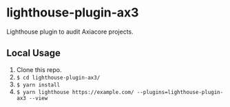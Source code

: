 # lighthouse-plugin-ax3
Lighthouse plugin to audit Axiacore projects.

## Local Usage

1. Clone this repo.
1. `$ cd lighthouse-plugin-ax3/`
1. `$ yarn install`
1. `$ yarn lighthouse https://example.com/ --plugins=lighthouse-plugin-ax3 --view`
